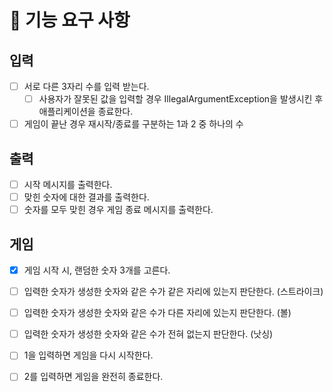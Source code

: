 # 🚀 기능 요구 사항

## 입력
- [ ] 서로 다른 3자리 수를 입력 받는다. 
  - [ ] 사용자가 잘못된 값을 입력할 경우 IllegalArgumentException을 발생시킨 후 애플리케이션을 종료한다.
- [ ] 게임이 끝난 경우 재시작/종료를 구분하는 1과 2 중 하나의 수

## 출력 
- [ ] 시작 메시지를 출력한다. 
- [ ] 맞힌 숫자에 대한 결과를 출력한다. 
- [ ] 숫자를 모두 맞힌 경우 게임 종료 메시지를 출력한다. 

## 게임
- [x] 게임 시작 시, 랜덤한 숫자 3개를 고른다. 
- [ ] 입력한 숫자가 생성한 숫자와 같은 수가 같은 자리에 있는지 판단한다. (스트라이크)
- [ ] 입력한 숫자가 생성한 숫자와 같은 수가 다른 자리에 있는지 판단한다. (볼)
- [ ] 입력한 숫자가 생성한 숫자와 같은 수가 전혀 없는지 판단한다. (낫싱)
- [ ] 1을 입력하면 게임을 다시 시작한다. 
- [ ] 2를 입력하면 게임을 완전히 종료한다. 

